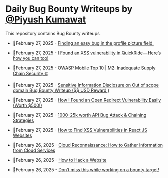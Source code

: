 # Daily Bug Bounty Writeups by [@Piyush Kumawat](https://twitter.com/piyush_supiy) 
This repository contains Bug Bounty writeups

<!-- BLOG-POST-LIST:START -->
 - 💯February 27, 2025 - [Finding an easy bug in the profile picture field.](https://infosecwriteups.com/finding-an-easy-bug-in-the-profile-picture-field-122a7aca2b42?source=rss------bug_bounty-5) 

 - 💯February 27, 2025 - [I Found an XSS vulnerability in QuickRide — Here’s how you can too!](https://infosecwriteups.com/i-found-an-xss-vulnerability-in-quickride-heres-how-you-can-too-9606203d9e53?source=rss------bug_bounty-5) 

 - 💯February 27, 2025 - [OWASP Mobile Top 10 | M2: Inadequate Supply Chain Security ⛓](https://z0enix.medium.com/owasp-mobile-top-10-m2-inadequate-supply-chain-security-771edd9ec109?source=rss------bug_bounty-5) 

 - 💯February 27, 2025 - [Sensitive Information Disclosure on Out of scope domain Bug Bounty Writeup &lpar;$$ USD Reward &rpar;](https://medium.com/@rushikeshchaudhari124/sensitive-information-disclosure-on-out-of-scope-domain-bug-bounty-writeup-usd-reward-58adec34acfb?source=rss------bug_bounty-5) 

 - 💯February 27, 2025 - [How I Found an Open Redirect Vulnerability Easily &lpar;Worth $500!&rpar;](https://medium.com/@Abhijeet_kumawat_/how-i-found-an-open-redirect-vulnerability-easily-worth-500-44cda132819b?source=rss------bug_bounty-5) 

 - 💯February 27, 2025 - [$1000–$25k worth API Bug Attack &amp; Chaining Strategies](https://infosecwriteups.com/1000-25k-worth-api-bug-attack-chaining-strategies-ded4121b5791?source=rss------bug_bounty-5) 

 - 💯February 27, 2025 - [How to Find XSS Vulnerabilities in React JS Websites](https://medium.com/h7w/how-to-find-xss-vulnerabilities-in-react-js-websites-46f843bb932e?source=rss------bug_bounty-5) 

 - 💯February 26, 2025 - [Cloud Reconnaissance: How to Gather Information from Cloud Services](https://cyberw1ng.medium.com/cloud-reconnaissance-how-to-gather-information-from-cloud-services-34b2e9d42ea0?source=rss------bug_bounty-5) 

 - 💯February 26, 2025 - [How to Hack a Website](https://medium.com/@vipulsonule71/how-to-hack-a-website-1685484b8c6d?source=rss------bug_bounty-5) 

 - 💯February 26, 2025 - [Don’t miss this while working on a bounty target!](https://medium.com/@sb12121111/dont-miss-this-while-working-on-a-bounty-target-fa8c8368129c?source=rss------bug_bounty-5) 
<!-- BLOG-POST-LIST:END -->
